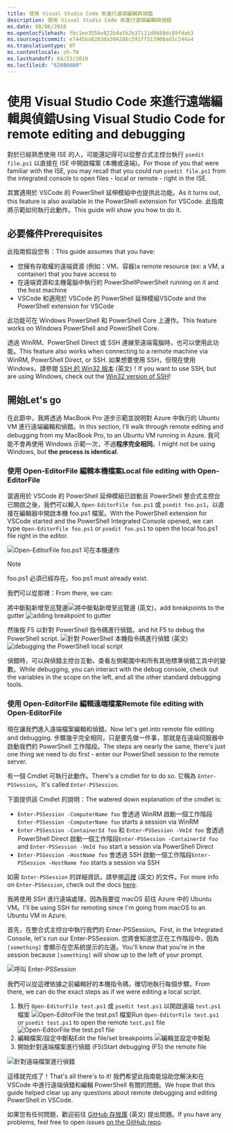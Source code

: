 ```yaml
---
title: 使用 Visual Studio Code 來進行遠端編輯與偵錯
description: 使用 Visual Studio Code 來進行遠端編輯與偵錯
ms.date: 08/06/2018
ms.openlocfilehash: fbc1ee3556e822b4afb2b37111d0688dc89fdab3
ms.sourcegitcommit: e7445ba8203da304286c591ff513900ad1c244a4
ms.translationtype: HT
ms.contentlocale: zh-TW
ms.lasthandoff: 04/23/2019
ms.locfileid: "62086660"
---
```

# <a name="using-visual-studio-code-for-remote-editing-and-debugging"></a><span data-ttu-id="3b70d-103">使用 Visual Studio Code 來進行遠端編輯與偵錯</span><span class="sxs-lookup"><span data-stu-id="3b70d-103">Using Visual Studio Code for remote editing and debugging</span></span>

<span data-ttu-id="3b70d-104">對於已經熟悉使用 ISE 的人，可能還記得可以從整合式主控台執行 `psedit file.ps1` 以直接在 ISE 中開啟檔案 (本機或遠端)。</span><span class="sxs-lookup"><span data-stu-id="3b70d-104">For those of you that were familiar with the ISE, you may recall that you could run `psedit file.ps1` from the integrated console to open files - local or remote - right in the ISE.</span></span>

<span data-ttu-id="3b70d-105">其實適用於 VSCode 的 PowerShell 延伸模組中也提供此功能。</span><span class="sxs-lookup"><span data-stu-id="3b70d-105">As it turns out, this feature is also available in the PowerShell extension for VSCode.</span></span> <span data-ttu-id="3b70d-106">此指南將示範如何執行此動作。</span><span class="sxs-lookup"><span data-stu-id="3b70d-106">This guide will show you how to do it.</span></span>

## <a name="prerequisites"></a><span data-ttu-id="3b70d-107">必要條件</span><span class="sxs-lookup"><span data-stu-id="3b70d-107">Prerequisites</span></span>

<span data-ttu-id="3b70d-108">此指南假設您有：</span><span class="sxs-lookup"><span data-stu-id="3b70d-108">This guide assumes that you have:</span></span>

- <span data-ttu-id="3b70d-109">您擁有存取權的遠端資源 (例如：VM、容器)</span><span class="sxs-lookup"><span data-stu-id="3b70d-109">a remote resource (ex: a VM, a container) that you have access to</span></span>
- <span data-ttu-id="3b70d-110">在遠端資源和主機電腦中執行的 PowerShell</span><span class="sxs-lookup"><span data-stu-id="3b70d-110">PowerShell running on it and the host machine</span></span>
- <span data-ttu-id="3b70d-111">VSCode 和適用於 VSCode 的 PowerShell 延伸模組</span><span class="sxs-lookup"><span data-stu-id="3b70d-111">VSCode and the PowerShell extension for VSCode</span></span>

<span data-ttu-id="3b70d-112">此功能可在 Windows PowerShell 和 PowerShell Core 上運作。</span><span class="sxs-lookup"><span data-stu-id="3b70d-112">This feature works on Windows PowerShell and PowerShell Core.</span></span>

<span data-ttu-id="3b70d-113">透過 WinRM、PowerShell Direct 或 SSH 連線至遠端電腦時，也可以使用此功能。</span><span class="sxs-lookup"><span data-stu-id="3b70d-113">This feature also works when connecting to a remote machine via WinRM, PowerShell Direct, or SSH.</span></span> <span data-ttu-id="3b70d-114">如果想要使用 SSH，但現在使用 Windows，請參閱 [SSH 的 Win32 版本](https://github.com/PowerShell/Win32-OpenSSH) \(英文\)！</span><span class="sxs-lookup"><span data-stu-id="3b70d-114">If you want to use SSH, but are using Windows, check out the [Win32 version of SSH](https://github.com/PowerShell/Win32-OpenSSH)!</span></span>

## <a name="lets-go"></a><span data-ttu-id="3b70d-115">開始</span><span class="sxs-lookup"><span data-stu-id="3b70d-115">Let's go</span></span>

<span data-ttu-id="3b70d-116">在此節中，我將透過 MacBook Pro 逐步示範並說明對 Azure 中執行的 Ubuntu VM 進行遠端編輯和偵錯。</span><span class="sxs-lookup"><span data-stu-id="3b70d-116">In this section, I'll walk through remote editing and debugging from my MacBook Pro, to an Ubuntu VM running in Azure.</span></span> <span data-ttu-id="3b70d-117">我可能不會再使用 Windows 示範一次，不過**程序完全相同**。</span><span class="sxs-lookup"><span data-stu-id="3b70d-117">I might not be using Windows, but **the process is identical**.</span></span>

### <a name="local-file-editing-with-open-editorfile"></a><span data-ttu-id="3b70d-118">使用 Open-EditorFile 編輯本機檔案</span><span class="sxs-lookup"><span data-stu-id="3b70d-118">Local file editing with Open-EditorFile</span></span>

<span data-ttu-id="3b70d-119">當適用於 VSCode 的 PowerShell 延伸模組已啟動且 PowerShell 整合式主控台已開啟之後，我們可以輸入 `Open-EditorFile foo.ps1` 或 `psedit foo.ps1`，以直接在編輯器中開啟本機 foo.ps1 檔案。</span><span class="sxs-lookup"><span data-stu-id="3b70d-119">With the PowerShell extension for VSCode started and the PowerShell Integrated Console opened, we can type `Open-EditorFile foo.ps1` or `psedit foo.ps1` to open the local foo.ps1 file right in the editor.</span></span>

![Open-EditorFile foo.ps1 可在本機運作](https://user-images.githubusercontent.com/2644648/34895897-7c2c46ac-f79c-11e7-9410-a252aff52f13.png)

>[!NOTE]
> <span data-ttu-id="3b70d-121">foo.ps1 必須已經存在。</span><span class="sxs-lookup"><span data-stu-id="3b70d-121">foo.ps1 must already exist.</span></span>

<span data-ttu-id="3b70d-122">我們可以從那裡：</span><span class="sxs-lookup"><span data-stu-id="3b70d-122">From there, we can:</span></span>

<span data-ttu-id="3b70d-123">將中斷點新增至巡覽邊![將中斷點新增至巡覽邊](https://user-images.githubusercontent.com/2644648/34895893-7bdc38e2-f79c-11e7-8026-8ad53f9a1bad.png) \(英文\)，</span><span class="sxs-lookup"><span data-stu-id="3b70d-123">add breakpoints to the gutter ![adding breakpoint to gutter](https://user-images.githubusercontent.com/2644648/34895893-7bdc38e2-f79c-11e7-8026-8ad53f9a1bad.png)</span></span>

<span data-ttu-id="3b70d-124">然後按 F5 以針對 PowerShell 指令碼進行偵錯。</span><span class="sxs-lookup"><span data-stu-id="3b70d-124">and hit F5 to debug the PowerShell script.</span></span>
<span data-ttu-id="3b70d-125">![針對 PowerShell 本機指令碼進行偵錯](https://user-images.githubusercontent.com/2644648/34895894-7bedb874-f79c-11e7-9180-7e0dc2d02af8.png) \(英文\)</span><span class="sxs-lookup"><span data-stu-id="3b70d-125">![debugging the PowerShell local script](https://user-images.githubusercontent.com/2644648/34895894-7bedb874-f79c-11e7-9180-7e0dc2d02af8.png)</span></span>

<span data-ttu-id="3b70d-126">偵錯時，可以與偵錯主控台互動，查看左側範圍中和所有其他標準偵錯工具中的變數。</span><span class="sxs-lookup"><span data-stu-id="3b70d-126">While debugging, you can interact with the debug console, check out the variables in the scope on the left, and all the other standard debugging tools.</span></span>

### <a name="remote-file-editing-with-open-editorfile"></a><span data-ttu-id="3b70d-127">使用 Open-EditorFile 編輯遠端檔案</span><span class="sxs-lookup"><span data-stu-id="3b70d-127">Remote file editing with Open-EditorFile</span></span>

<span data-ttu-id="3b70d-128">現在讓我們進入遠端檔案編輯和偵錯。</span><span class="sxs-lookup"><span data-stu-id="3b70d-128">Now let's get into remote file editing and debugging.</span></span> <span data-ttu-id="3b70d-129">步驟幾乎完全相同，只是要先做一件事，那就是在遠端伺服器中啟動我們的 PowerShell 工作階段。</span><span class="sxs-lookup"><span data-stu-id="3b70d-129">The steps are nearly the same, there's just one thing we need to do first - enter our PowerShell session to the remote server.</span></span>

<span data-ttu-id="3b70d-130">有一個 Cmdlet 可執行此動作。</span><span class="sxs-lookup"><span data-stu-id="3b70d-130">There's a cmdlet for to do so.</span></span> <span data-ttu-id="3b70d-131">它稱為 `Enter-PSSession`。</span><span class="sxs-lookup"><span data-stu-id="3b70d-131">It's called `Enter-PSSession`.</span></span>

<span data-ttu-id="3b70d-132">下面提供該 Cmdlet 的說明：</span><span class="sxs-lookup"><span data-stu-id="3b70d-132">The watered down explanation of the cmdlet is:</span></span>

- <span data-ttu-id="3b70d-133">`Enter-PSSession -ComputerName foo` 會透過 WinRM 啟動一個工作階段</span><span class="sxs-lookup"><span data-stu-id="3b70d-133">`Enter-PSSession -ComputerName foo` starts a session via WinRM</span></span>
- <span data-ttu-id="3b70d-134">`Enter-PSSession -ContainerId foo` 和 `Enter-PSSession -VmId foo` 會透過 PowerShell Direct 啟動一個工作階段</span><span class="sxs-lookup"><span data-stu-id="3b70d-134">`Enter-PSSession -ContainerId foo` and `Enter-PSSession -VmId foo` start a session via PowerShell Direct</span></span>
- <span data-ttu-id="3b70d-135">`Enter-PSSession -HostName foo` 會透過 SSH 啟動一個工作階段</span><span class="sxs-lookup"><span data-stu-id="3b70d-135">`Enter-PSSession -HostName foo` starts a session via SSH</span></span>

<span data-ttu-id="3b70d-136">如需 `Enter-PSSession` 的詳細資訊，請參閱[這裡](https://docs.microsoft.com/powershell/module/microsoft.powershell.core/enter-pssession?view=powershell-6) \(英文\) 的文件。</span><span class="sxs-lookup"><span data-stu-id="3b70d-136">For more info on `Enter-PSSession`, check out the docs [here](https://docs.microsoft.com/powershell/module/microsoft.powershell.core/enter-pssession?view=powershell-6).</span></span>

<span data-ttu-id="3b70d-137">我將使用 SSH 進行遠端處理，因為我要從 macOS 前往 Azure 中的 Ubuntu VM。</span><span class="sxs-lookup"><span data-stu-id="3b70d-137">I'll be using SSH for remoting since I'm going from macOS to an Ubuntu VM in Azure.</span></span>

<span data-ttu-id="3b70d-138">首先，在整合式主控台中執行我們的 Enter-PSSession。</span><span class="sxs-lookup"><span data-stu-id="3b70d-138">First, in the Integrated Console, let's run our Enter-PSSession.</span></span> <span data-ttu-id="3b70d-139">您將會知道您正在工作階段中，因為 `[something]` 會顯示在您系統提示的左邊。</span><span class="sxs-lookup"><span data-stu-id="3b70d-139">You'll know that you're in the session because `[something]` will show up to the left of your prompt.</span></span>

![呼叫 Enter-PSSession](https://user-images.githubusercontent.com/2644648/34895896-7c18e0bc-f79c-11e7-9b36-6f4bd0e9b0db.png)

<span data-ttu-id="3b70d-141">我們可以從這裡依據之前編輯好的本機指令碼，確切地執行每個步驟。</span><span class="sxs-lookup"><span data-stu-id="3b70d-141">From there, we can do the exact steps as if we were editing a local script.</span></span>

1. <span data-ttu-id="3b70d-142">執行 `Open-EditorFile test.ps1` 或 `psedit test.ps1` 以開啟遠端 `test.ps1` 檔案 ![Open-EditorFile the test.ps1 檔案](https://user-images.githubusercontent.com/2644648/34895898-7c3e6a12-f79c-11e7-8bdf-549b591ecbcb.png)</span><span class="sxs-lookup"><span data-stu-id="3b70d-142">Run `Open-EditorFile test.ps1` or `psedit test.ps1` to open the remote `test.ps1` file ![Open-EditorFile the test.ps1 file](https://user-images.githubusercontent.com/2644648/34895898-7c3e6a12-f79c-11e7-8bdf-549b591ecbcb.png)</span></span>
2. <span data-ttu-id="3b70d-143">編輯檔案/設定中斷點</span><span class="sxs-lookup"><span data-stu-id="3b70d-143">Edit the file/set breakpoints</span></span> ![編輯並設定中斷點](https://user-images.githubusercontent.com/2644648/34895892-7bb68246-f79c-11e7-8c0a-c2121773afbb.png)
3. <span data-ttu-id="3b70d-145">開始針對遠端檔案進行偵錯 (F5)</span><span class="sxs-lookup"><span data-stu-id="3b70d-145">Start debugging (F5) the remote file</span></span>

![針對遠端檔案進行偵錯](https://user-images.githubusercontent.com/2644648/34895895-7c040782-f79c-11e7-93ea-47724fa5c10d.png)

<span data-ttu-id="3b70d-147">這樣就完成了！</span><span class="sxs-lookup"><span data-stu-id="3b70d-147">That's all there's to it!</span></span> <span data-ttu-id="3b70d-148">我們希望此指南能協助您解決和在 VSCode 中進行遠端偵錯和編輯 PowerShell 有關的問題。</span><span class="sxs-lookup"><span data-stu-id="3b70d-148">We hope that this guide helped clear up any questions about remote debugging and editing PowerShell in VSCode.</span></span>

<span data-ttu-id="3b70d-149">如果您有任何問題，歡迎前往 [GitHub 存放庫](http://github.com/powershell/vscode-powershell) \(英文\) 提出問題。</span><span class="sxs-lookup"><span data-stu-id="3b70d-149">If you have any problems, feel free to open issues [on the GitHub repo](http://github.com/powershell/vscode-powershell).</span></span>
